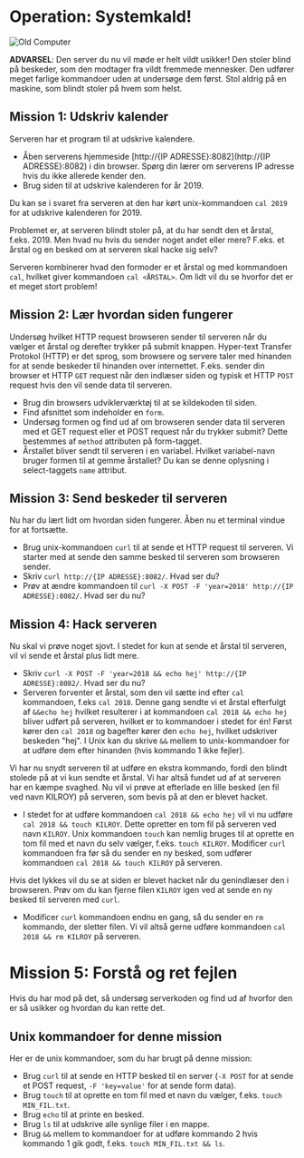 # Operation: Systemkald!

![Old Computer](https://upload.wikimedia.org/wikipedia/commons/9/9e/CoCo3system.jpg)

**ADVARSEL**: Den server du nu vil møde er helt vildt usikker! Den stoler blind på beskeder, som den modtager fra vildt fremmede mennesker. Den udfører meget farlige kommandoer uden at undersøge dem først. Stol aldrig på en maskine, som blindt stoler på hvem som helst.

## Mission 1: Udskriv kalender

Serveren har et program til at udskrive kalendere.

- Åben serverens hjemmeside [http://{IP ADRESSE}:8082](http://{IP ADRESSE}:8082) i din browser. Spørg din lærer om serverens IP adresse hvis du ikke allerede kender den.
- Brug siden til at udskrive kalenderen for år 2019.

Du kan se i svaret fra serveren at den har kørt unix-kommandoen `cal 2019` for at udskrive kalenderen for 2019.

Problemet er, at serveren blindt stoler på, at du har sendt den et årstal, f.eks. 2019. Men hvad nu hvis du sender noget andet eller mere? F.eks. et årstal og en besked om at serveren skal hacke sig selv?

Serveren kombinerer hvad den formoder er et årstal og med kommandoen `cal`, hvilket giver kommandoen `cal <ÅRSTAL>`. Om lidt vil du se hvorfor det er et meget stort problem!

## Mission 2: Lær hvordan siden fungerer

Undersøg hvilket HTTP request browseren sender til serveren når du vælger et årstal og derefter trykker på submit knappen. Hyper-text Transfer Protokol (HTTP) er det sprog, som browsere og servere taler med hinanden for at sende beskeder til hinanden over internettet. F.eks. sender din browser et HTTP `GET` request når den indlæser siden og typisk et HTTP `POST` request hvis den vil sende data til serveren.

- Brug din browsers udviklerværktøj til at se kildekoden til siden.
- Find afsnittet som indeholder en `form`.
- Undersøg formen og find ud af om browseren sender data til serveren med et GET request eller et POST request når du trykker submit? Dette bestemmes af `method` attributen på form-tagget.
- Årstallet bliver sendt til serveren i en variabel. Hvilket variabel-navn bruger formen til at gemme årstallet? Du kan se denne oplysning i select-taggets `name` attribut.

## Mission 3: Send beskeder til serveren

Nu har du lært lidt om hvordan siden fungerer. Åben nu et terminal vindue for at fortsætte.

- Brug unix-kommandoen `curl` til at sende et HTTP request til serveren. Vi starter med at sende den samme besked til serveren som browseren sender.
- Skriv `curl http://{IP ADRESSE}:8082/`. Hvad ser du?
- Prøv at ændre kommandoen til `curl -X POST -F 'year=2018' http://{IP ADRESSE}:8082/`. Hvad ser du nu?

## Mission 4: Hack serveren

Nu skal vi prøve noget sjovt. I stedet for kun at sende et årstal til serveren, vil vi sende et årstal plus lidt mere.

- Skriv `curl -X POST -F 'year=2018 && echo hej' http://{IP ADRESSE}:8082/`. Hvad ser du nu?
- Serveren forventer et årstal, som den vil sætte ind efter `cal` kommandoen, f.eks `cal 2018`. Denne gang sendte vi et årstal efterfulgt af `&&echo hej` hvilket resulterer i at kommandoen `cal 2018 && echo hej` bliver udført på serveren, hvilket er to kommandoer i stedet for én! Først kører den `cal 2018` og bagefter kører den `echo hej`, hvilket udskriver beskeden "hej". I Unix kan du skrive `&&` mellem to unix-kommandoer for at udføre dem efter hinanden (hvis kommando 1 ikke fejler).

Vi har nu snydt serveren til at udføre en ekstra kommando, fordi den blindt stolede på at vi kun sendte et årstal. Vi har altså fundet ud af at serveren har en kæmpe svaghed. Nu vil vi prøve at efterlade en lille besked (en fil ved navn KILROY) på serveren, som bevis på at den er blevet hacket.

- I stedet for at udføre kommandoen `cal 2018 && echo hej` vil vi nu udføre `cal 2018 && touch KILROY`.  Dette opretter en tom fil på serveren ved navn `KILROY`. Unix kommandoen `touch` kan nemlig bruges til at oprette en tom fil med et navn du selv vælger, f.eks. `touch KILROY`. Modificer `curl` kommandoen fra før så du sender en ny besked, som udfører kommandoen `cal 2018 && touch KILROY` på serveren.

Hvis det lykkes vil du se at siden er blevet hacket når du genindlæser den i browseren. Prøv om du kan fjerne filen `KILROY` igen ved at sende en ny besked til serveren med `curl`.

- Modificer `curl` kommandoen endnu en gang, så du sender en `rm` kommando, der sletter filen. Vi vil altså gerne udføre kommandoen `cal 2018 && rm KILROY` på serveren.

# Mission 5: Forstå og ret fejlen

Hvis du har mod på det, så undersøg serverkoden og find ud af hvorfor den er så usikker og hvordan du kan rette det.

## Unix kommandoer for denne mission

Her er de unix kommandoer, som du har brugt på denne mission:

- Brug `curl` til at sende en HTTP besked til en server (`-X POST` for at sende et POST request, `-F 'key=value'` for at sende form data).
- Brug `touch` til at oprette en tom fil med et navn du vælger, f.eks. `touch MIN_FIL.txt`.
- Brug `echo` til at printe en besked.
- Brug `ls` til at udskrive alle synlige filer i en mappe.
- Brug `&&` mellem to kommandoer for at udføre kommando 2 hvis kommando 1 gik godt, f.eks. `touch MIN_FIL.txt && ls`.
